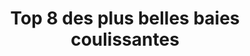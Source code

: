 ---
  template: 0
  type: "0,5"
  titre: "Top 8 des plus belles baies coulissantes"
  titreMEA: "Top 8 des plus belles baies coulissantes"
  surTitre: ""
  tempsLecture: ""
  libelleType: "Article"
  url: "/c/magazine/inspirations-tendances/top-8-des-plus-belles-baies-coulissantes"
  thematiques: "Déco"
  piecesHabitation: "Chambre,Cuisine,Salon,Extérieur"
  produits: "Fenêtre"
  sujets: ""
  tags: ""
  visuelMea: null
  visuelDesktop: 
    url: "/img/contrib/3297e75410a01970/header.jpg"
    alt: "top-baies-coulissantes-header"
  visuelMobile: null
  title: "Top 8 des plus belles baies coulissantes"
  permalink: "articles//c/magazine/inspirations-tendances/top-8-des-plus-belles-baies-coulissantes"
  layout: "post"
  lang: "fr-fr"
---